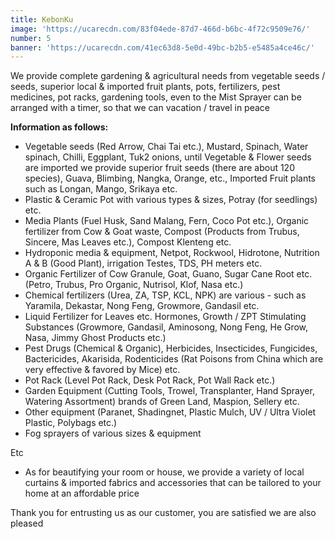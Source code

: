```yaml
---
title: KebonKu
image: 'https://ucarecdn.com/83f04ede-87d7-466d-b6bc-4f72c9509e76/'
number: 5
banner: 'https://ucarecdn.com/41ec63d8-5e0d-49bc-b2b5-e5485a4ce46c/'
---
```

We provide complete gardening & agricultural needs from vegetable seeds / seeds, superior local & imported fruit plants, pots, fertilizers, pest medicines, pot racks, gardening tools, even to the Mist Sprayer can be arranged with a timer, so that we can vacation / travel in peace

**Information as follows:**

* Vegetable seeds (Red Arrow, Chai Tai etc.), Mustard, Spinach, Water spinach, Chilli, Eggplant, Tuk2 onions, until Vegetable & Flower seeds are imported we provide superior fruit seeds (there are about 120 species), Guava, Blimbing, Nangka, Orange, etc., Imported Fruit plants such as Longan, Mango, Srikaya etc.
* Plastic & Ceramic Pot with various types & sizes, Potray (for seedlings) etc.
* Media Plants (Fuel Husk, Sand Malang, Fern, Coco Pot etc.), Organic fertilizer from Cow 	& Goat waste, Compost (Products from Trubus, Sincere, Mas Leaves etc.), Compost Klenteng etc.
* Hydroponic media & equipment, Netpot, Rockwool, Hidrotone, Nutrition A & B (Good Plant), irrigation Testes, TDS, PH meters etc.
* Organic Fertilizer of Cow Granule, Goat, Guano, Sugar Cane Root etc. (Petro, Trubus, Pro Organic, Nutrisol, Klof, Nasa etc.)
* Chemical fertilizers (Urea, ZA, TSP, KCL, NPK) are various - such as Yaramila, Dekastar, Nong Feng, Growmore, Gandasil etc.
* Liquid Fertilizer for Leaves etc. Hormones, Growth / ZPT Stimulating Substances (Growmore, Gandasil, Aminosong, Nong Feng, He Grow, Nasa, Jimmy Ghost Products etc.)
* Pest Drugs (Chemical & Organic), Herbicides, Insecticides, Fungicides, Bactericides, Akarisida, Rodenticides (Rat Poisons from China which are very effective & favored by Mice) etc.
* Pot Rack (Level Pot Rack, Desk Pot Rack, Pot Wall Rack etc.)
* Garden Equipment (Cutting Tools, Trowel, Transplanter, Hand Sprayer, Watering Assortment) brands of Green Land, Maspion, Sellery etc.
* Other equipment (Paranet, Shadingnet, Plastic Mulch, UV / Ultra Violet Plastic, Polybags etc.)
* Fog sprayers of various sizes & equipment 

Etc

* As for beautifying your room or house, we provide a variety of local curtains & imported fabrics and accessories that can be tailored to your home at an affordable price

Thank you for entrusting us as our customer, you are satisfied we are also pleased
